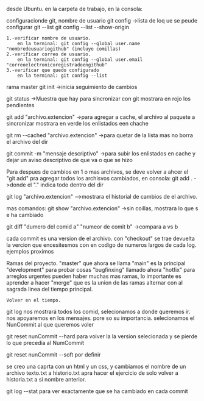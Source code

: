 desde Ubuntu.
en la carpeta de trabajo, en la consola: 

configuracionde git, nombre de usuario
git config          ->lista de loq ue se peude configurar
git --list
git config --list --show-origin

    1.-verificar nombre de usuario.
        en la terminal: git config --global user.name "nombredeusuariogithub" (incluye comillas)
    2.-verificar correo de usuario.
        en la terminal: git config --global user.email "correoelectronicoregistradoengithub"
    3.-verificar que quedo configurado
        en la terminal: git config --list



rama master
git init                            ->inicia seguimiento de cambios

git status                          ->Muestra que hay para sincronizar con git
                                        mostrara en rojo los pendientes

git add "archivo.extencion"         ->para agregar a cache, el archivo al paquete a sincronizar
                                        mostrara en verde los enlistados een chache

git rm --cached "archivo.extencion"          ->para quetar de la lista mas no borra el archivo del dir

git commit -m "mensaje descriptivo"            ->para subir los enlistados en cache y dejar un
                                                aviso descriptivo de que va o que se hizo

Para despues de cambios en 1 o mas archivos, se deve volver a ahcer el "git add"
pra agregar todos los archisvos cambiados, 
    en consola: git add .    ->donde el "." indica todo dentro del dir

git log "archivo.extencion"  -->mostrara el historial de cambios de el archivo.

mas comandos:
git show "archivo.extencion"  ->sin coillas, mostrara lo que s e ha cambiado

git diff "dumero del comid a" "numeor de comit b"   ->compara a vs b

cada commit es una version de el archivo. con "checkout" se trae devuelta la vercion que encesitesmos con en codigo de numeros largos de cada log. ejemplos proximos

Ramas del proyecto.
    "master" que ahora se llama "main" es la principal
    "development" para probar cosas
    "bugfinxing" llamado ahora "hotfix" para arreglos urgentes
pueden haber muchas mas ramas, lo importante es aprender a hacer "merge" que es la union de las ramas  alternar con al sagrada linea del tiempo principal.

    Volver en el tiempo.
git log                     nos mostrará  todos los comid, selecionamos a donde queremos ir.
                            nos apoyaremos en los mensajes. pore so su importancia.
                            selecionamos el NunCommit al que queremos voler

git reset nunCommit --hard   para volver la la version selecionada y se pierde lo que precedia
                            al NumCommit

git reset nunCommit --soft   por definir

se creo una caprta con un html y un css, y cambiamos el nombre de un archivo texto.txt a historio.txt apra hacer el ejercicio de solo volver a historia.txt a si nombre anterior.

git log --stat      para ver exactamente que se ha cambiado en cada commit
